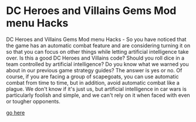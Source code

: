 # DC Heroes and Villains Gems Mod menu Hacks

DC Heroes and Villains Gems Mod menu Hacks - So you have noticed that the game has an automatic combat feature and are considering turning it on so that you can focus on other things while letting artificial intelligence take over. Is this a good DC Heroes and Villains code? Should you roll dice in a team controlled by artificial intelligence? Do you know what we warned you about in our previous game strategy guides? The answer is yes or no. Of course, if you are facing a group of scapegoats, you can use automatic combat from time to time, but in addition, avoid automatic combat like a plague. We don't know if it's just us, but artificial intelligence in car wars is particularly foolish and simple, and we can't rely on it when faced with even or tougher opponents. 

[go here](https://axegomod.top/dc-heroes-and-villains/)

